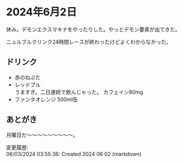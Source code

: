 # 2024年6月2日

休み。デモンエクスマキナをやったりした。やっとデモン要素が出てきた。

ニュルブルクリンク24時間レースが終わったけどよくわからなかった。

## ドリンク

- 赤のねぶた
- レッドブル  
うますぎ。二日連続で飲んじゃった。
カフェイン80mg
- ファンタオレンジ 500ml缶

## あとがき

月曜日だ～～～～～～～～～。

変更履歴:  
06/03/2024 03:55:36: Created 2024 06 02 (markdown)  
